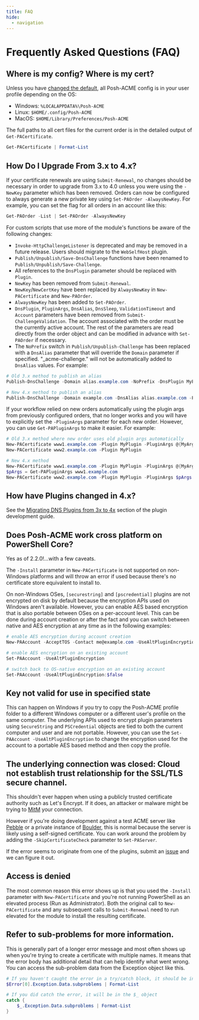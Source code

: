 ```yaml
---
title: FAQ
hide:
  - navigation
---
```


# Frequently Asked Questions (FAQ)

## Where is my config? Where is my cert?

Unless you have [changed the default](../Guides/Using-an-Alternate-Config-Location.md), all Posh-ACME config is in your user profile depending on the OS:

- Windows: `%LOCALAPPDATA%\Posh-ACME`
- Linux: `$HOME/.config/Posh-ACME`
- MacOS: `$HOME/Library/Preferences/Posh-ACME`

The full paths to all cert files for the current order is in the detailed output of `Get-PACertificate`.

```powershell
Get-PACertificate | Format-List
```

## How Do I Upgrade From 3.x to 4.x?

If your certificate renewals are using `Submit-Renewal`, no changes should be necessary in order to upgrade from 3.x to 4.0 unless you were using the `-NewKey` parameter which has been removed. Orders can now be configured to always generate a new private key using `Set-PAOrder -AlwaysNewKey`. For example, you can set the flag for all orders in an account like this:

```powershell
Get-PAOrder -List | Set-PAOrder -AlwaysNewKey
```

For custom scripts that use more of the module's functions be aware of the following changes:

* `Invoke-HttpChallengeListener` is deprecated and may be removed in a future release. Users should migrate to the `WebSelfHost` plugin.
* `Publish/Unpublish/Save-DnsChallenge` functions have been renamed to `Publish/Unpublish/Save-Challenge`.
* All references to the `DnsPlugin` parameter should be replaced with `Plugin`.
* `NewKey` has been removed from `Submit-Renewal`.
* `NewKey`/`NewCertKey` have been replaced by `AlwaysNewKey` in `New-PACertificate` and `New-PAOrder`.
* `AlwaysNewKey` has been added to `Set-PAOrder`.
* `DnsPlugin`, `PluginArgs`, `DnsAlias`, `DnsSleep`, `ValidationTimeout` and `Account` parameters have been removed from `Submit-ChallengeValidation`. The account associated with the order must be the currently active account. The rest of the parameters are read directly from the order object and can be modified in advance with `Set-PAOrder` if necessary.
* The `NoPrefix` switch in `Publish/Unpublish-Challenge` has been replaced with a `DnsAlias` parameter that will override the `Domain` parameter if specified. "_acme-challenge." will not be automatically added to `DnsAlias` values. For example:

```powershell
# Old 3.x method to publish an alias
Publish-DnsChallenge -Domain alias.example.com -NoPrefix -DnsPlugin MyPlugin -Account (Get-PAAccount) -Token xxxx -PluginArgs $pArgs

# New 4.x method to publish an alias
Publish-DnsChallenge -Domain example.com -DnsAlias alias.example.com -Plugin MyPlugin -Account (Get-PAAccount) -Token xxxx -PluginArgs $pArgs
```

If your workflow relied on new orders automatically using the plugin args from previously configured orders, that no longer works and you will have to explicitly set the `-PluginArgs` parameter for each new order. However, you can use `Get-PAPluginArgs` to make it easier. For example:

```powershell
# Old 3.x method where new order uses old plugin args automatically
New-PACertificate www1.example.com -Plugin MyPlugin -PluginArgs @{MyArg='xxxx'}
New-PACertificate www2.example.com -Plugin MyPlugin

# New 4.x method
New-PACertificate www1.example.com -Plugin MyPlugin -PluginArgs @{MyArg='xxxx'}
$pArgs = Get-PAPluginArgs www1.example.com
New-PACertificate www2.example.com -Plugin MyPlugin -PluginArgs $pArgs
```

## How have Plugins changed in 4.x?

See the [Migrating DNS Plugins from 3x to 4x](../Plugins/Plugin-Development-Guide.md#migrating-dns-plugins-from-3x-to-4x) section of the plugin development guide.

## Does Posh-ACME work cross platform on PowerShell Core?

Yes as of 2.2.0!...with a few caveats.

The `-Install` parameter in `New-PACertificate` is not supported on non-Windows platforms and will throw an error if used because there's no certificate store equivalent to install to.

On non-Windows OSes, `[securestring]` and `[pscredential]` plugins are not encrypted on disk by default because the encryption APIs used on Windows aren't available. However, you can enable AES based encryption that is also portable between OSes on a per-account level. This can be done during account creation or after the fact and you can switch between native and AES encryption at any time as in the following examples:

```powershell
# enable AES encryption during account creation
New-PAAccount -AcceptTOS -Contact me@example.com -UseAltPluginEncryption

# enable AES encryption on an existing account
Set-PAAccount -UseAltPluginEncryption

# switch back to OS-native encryption on an existing account
Set-PAAccount -UseAltPluginEncryption:$false
```

## Key not valid for use in specified state

This can happen on Windows if you try to copy the Posh-ACME profile folder to a different Windows computer or a different user's profile on the same computer. The underlying APIs used to encrypt plugin parameters using `SecureString` and `PSCredential` objects are tied to both the current computer and user and are not portable. However, you can use the `Set-PAAccount -UseAltPluginEncryption` to change the encryption used for the account to a portable AES based method and then copy the profile.


## The underlying connection was closed: Cloud not establish trust relationship for the SSL/TLS secure channel.

This shouldn't ever happen when using a publicly trusted certificate authority such as Let's Encrypt. If it does, an attacker or malware might be trying to [MitM](https://en.wikipedia.org/wiki/Man-in-the-middle_attack) your connection.

However if you're doing development against a test ACME server like [Pebble](https://github.com/letsencrypt/pebble) or a private instance of [Boulder](https://github.com/letsencrypt/boulder), this is normal because the server is likely using a self-signed certificate. You can work around the problem by adding the `-SkipCertificateCheck` parameter to `Set-PAServer`.

If the error seems to originate from one of the plugins, submit an [issue](https://github.com/rmbolger/Posh-ACME/issues) and we can figure it out.

## Access is denied

The most common reason this error shows up is that you used the `-Install` parameter with `New-PACertificate` and you're not running PowerShell as an elevated process (Run as Administrator). Both the original call to `New-PACertificate` and any subsequent calls to `Submit-Renewal` need to run elevated for the module to install the resulting certificate.

## Refer to sub-problems for more information.

This is generally part of a longer error message and most often shows up when you're trying to create a certificate with multiple names. It means that the error body has additional detail that can help identify what went wrong. You can access the sub-problem data from the Exception object like this.

```powershell
# If you haven't caught the error in a try/catch block, it should be in the first index in the error object
$Error[0].Exception.Data.subproblems | Format-List

# If you did catch the error, it will be in the $_ object
catch {
    $_.Exception.Data.subproblems | Format-List
}
```
